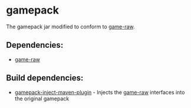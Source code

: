 # gamepack

The gamepack jar modified to conform to [game-raw](https://github.com/RuneSuite/client/tree/master/game-raw).

## Dependencies:

* [game-raw](https://github.com/RuneSuite/client/tree/master/game-raw)

## Build dependencies:

* [gamepack-inject-maven-plugin](https://github.com/RuneSuite/client/tree/master/gamepack-inject-maven-plugin) - Injects the [game-raw](https://github.com/RuneSuite/client/tree/master/game-raw) interfaces into the original gamepack